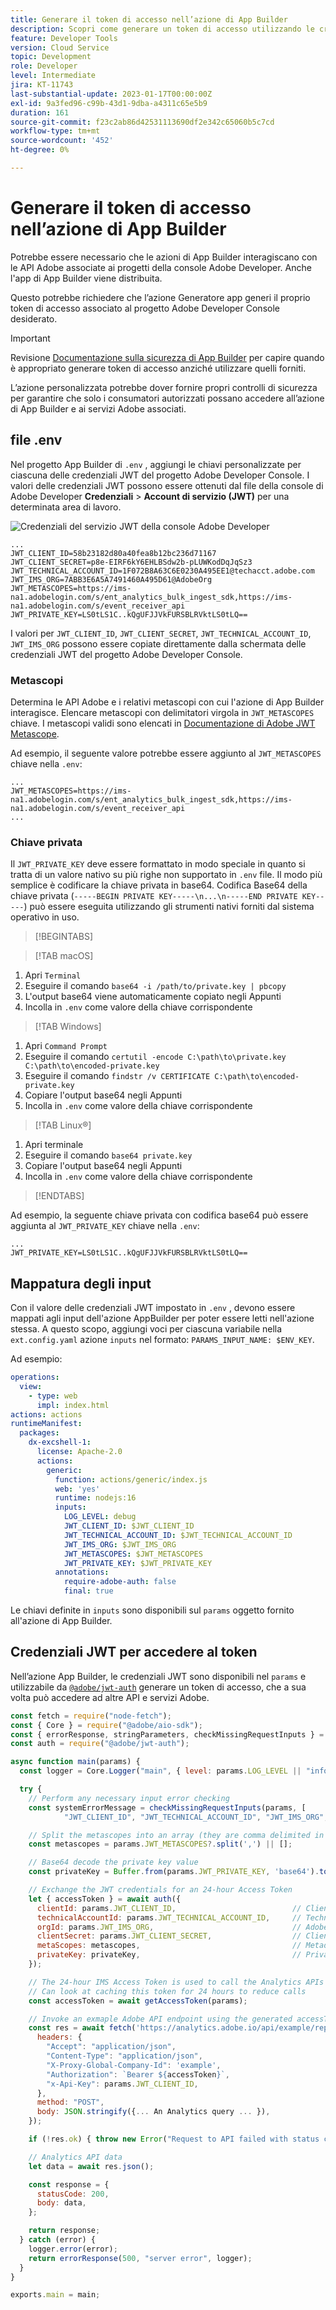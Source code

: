 ```yaml
---
title: Generare il token di accesso nell’azione di App Builder
description: Scopri come generare un token di accesso utilizzando le credenziali JWT per l’utilizzo in un’azione di App Builder.
feature: Developer Tools
version: Cloud Service
topic: Development
role: Developer
level: Intermediate
jira: KT-11743
last-substantial-update: 2023-01-17T00:00:00Z
exl-id: 9a3fed96-c99b-43d1-9dba-a4311c65e5b9
duration: 161
source-git-commit: f23c2ab86d42531113690df2e342c65060b5c7cd
workflow-type: tm+mt
source-wordcount: '452'
ht-degree: 0%

---
```


# Generare il token di accesso nell’azione di App Builder

Potrebbe essere necessario che le azioni di App Builder interagiscano con le API Adobe associate ai progetti della console Adobe Developer. Anche l&#39;app di App Builder viene distribuita.

Questo potrebbe richiedere che l’azione Generatore app generi il proprio token di accesso associato al progetto Adobe Developer Console desiderato.

>[!IMPORTANT]
>
> Revisione [Documentazione sulla sicurezza di App Builder](https://developer.adobe.com/app-builder/docs/guides/security/) per capire quando è appropriato generare token di accesso anziché utilizzare quelli forniti.
>
> L’azione personalizzata potrebbe dover fornire propri controlli di sicurezza per garantire che solo i consumatori autorizzati possano accedere all’azione di App Builder e ai servizi Adobe associati.


## file .env

Nel progetto App Builder di `.env` , aggiungi le chiavi personalizzate per ciascuna delle credenziali JWT del progetto Adobe Developer Console. I valori delle credenziali JWT possono essere ottenuti dal file della console di Adobe Developer __Credenziali__ > __Account di servizio (JWT)__ per una determinata area di lavoro.

![Credenziali del servizio JWT della console Adobe Developer](./assets/jwt-auth/jwt-credentials.png)

```
...
JWT_CLIENT_ID=58b23182d80a40fea8b12bc236d71167
JWT_CLIENT_SECRET=p8e-EIRF6kY6EHLBSdw2b-pLUWKodDqJqSz3
JWT_TECHNICAL_ACCOUNT_ID=1F072B8A63C6E0230A495EE1@techacct.adobe.com
JWT_IMS_ORG=7ABB3E6A5A7491460A495D61@AdobeOrg
JWT_METASCOPES=https://ims-na1.adobelogin.com/s/ent_analytics_bulk_ingest_sdk,https://ims-na1.adobelogin.com/s/event_receiver_api
JWT_PRIVATE_KEY=LS0tLS1C..kQgUFJJVkFURSBLRVktLS0tLQ==
```

I valori per `JWT_CLIENT_ID`, `JWT_CLIENT_SECRET`, `JWT_TECHNICAL_ACCOUNT_ID`, `JWT_IMS_ORG` possono essere copiate direttamente dalla schermata delle credenziali JWT del progetto Adobe Developer Console.

### Metascopi

Determina le API Adobe e i relativi metascopi con cui l&#39;azione di App Builder interagisce. Elencare metascopi con delimitatori virgola in `JWT_METASCOPES` chiave. I metascopi validi sono elencati in [Documentazione di Adobe JWT Metascope](https://developer.adobe.com/developer-console/docs/guides/authentication/JWT/Scopes/).


Ad esempio, il seguente valore potrebbe essere aggiunto al `JWT_METASCOPES` chiave nella `.env`:

```
...
JWT_METASCOPES=https://ims-na1.adobelogin.com/s/ent_analytics_bulk_ingest_sdk,https://ims-na1.adobelogin.com/s/event_receiver_api
...
```

### Chiave privata

Il `JWT_PRIVATE_KEY` deve essere formattato in modo speciale in quanto si tratta di un valore nativo su più righe non supportato in `.env` file. Il modo più semplice è codificare la chiave privata in base64. Codifica Base64 della chiave privata (`-----BEGIN PRIVATE KEY-----\n...\n-----END PRIVATE KEY-----`) può essere eseguita utilizzando gli strumenti nativi forniti dal sistema operativo in uso.

>[!BEGINTABS]

>[!TAB macOS]

1. Apri `Terminal`
1. Eseguire il comando `base64 -i /path/to/private.key | pbcopy`
1. L&#39;output base64 viene automaticamente copiato negli Appunti
1. Incolla in `.env` come valore della chiave corrispondente

>[!TAB Windows]

1. Apri `Command Prompt`
1. Eseguire il comando `certutil -encode C:\path\to\private.key C:\path\to\encoded-private.key`
1. Eseguire il comando `findstr /v CERTIFICATE C:\path\to\encoded-private.key`
1. Copiare l&#39;output base64 negli Appunti
1. Incolla in `.env` come valore della chiave corrispondente

>[!TAB Linux®]

1. Apri terminale
1. Eseguire il comando `base64 private.key`
1. Copiare l&#39;output base64 negli Appunti
1. Incolla in `.env` come valore della chiave corrispondente

>[!ENDTABS]

Ad esempio, la seguente chiave privata con codifica base64 può essere aggiunta al `JWT_PRIVATE_KEY` chiave nella `.env`:

```
...
JWT_PRIVATE_KEY=LS0tLS1C..kQgUFJJVkFURSBLRVktLS0tLQ==
```

## Mappatura degli input

Con il valore delle credenziali JWT impostato in `.env` , devono essere mappati agli input dell&#39;azione AppBuilder per poter essere letti nell&#39;azione stessa. A questo scopo, aggiungi voci per ciascuna variabile nella `ext.config.yaml` azione `inputs` nel formato: `PARAMS_INPUT_NAME: $ENV_KEY`.

Ad esempio:

```yaml
operations:
  view:
    - type: web
      impl: index.html
actions: actions
runtimeManifest:
  packages:
    dx-excshell-1:
      license: Apache-2.0
      actions:
        generic:
          function: actions/generic/index.js
          web: 'yes'
          runtime: nodejs:16
          inputs:
            LOG_LEVEL: debug
            JWT_CLIENT_ID: $JWT_CLIENT_ID
            JWT_TECHNICAL_ACCOUNT_ID: $JWT_TECHNICAL_ACCOUNT_ID
            JWT_IMS_ORG: $JWT_IMS_ORG
            JWT_METASCOPES: $JWT_METASCOPES
            JWT_PRIVATE_KEY: $JWT_PRIVATE_KEY
          annotations:
            require-adobe-auth: false
            final: true
```

Le chiavi definite in `inputs` sono disponibili sul `params` oggetto fornito all&#39;azione di App Builder.


## Credenziali JWT per accedere al token

Nell’azione App Builder, le credenziali JWT sono disponibili nel `params` e utilizzabile da [`@adobe/jwt-auth`](https://www.npmjs.com/package/@adobe/jwt-auth) generare un token di accesso, che a sua volta può accedere ad altre API e servizi Adobe.

```javascript
const fetch = require("node-fetch");
const { Core } = require("@adobe/aio-sdk");
const { errorResponse, stringParameters, checkMissingRequestInputs } = require("../utils");
const auth = require("@adobe/jwt-auth");

async function main(params) {
  const logger = Core.Logger("main", { level: params.LOG_LEVEL || "info" });

  try {
    // Perform any necessary input error checking
    const systemErrorMessage = checkMissingRequestInputs(params, [
            "JWT_CLIENT_ID", "JWT_TECHNICAL_ACCOUNT_ID", "JWT_IMS_ORG", "JWT_CLIENT_SECRET", "JWT_METASCOPES", "JWT_PRIVATE_KEY"], []);

    // Split the metascopes into an array (they are comma delimited in the .env file)
    const metascopes = params.JWT_METASCOPES?.split(',') || [];

    // Base64 decode the private key value
    const privateKey = Buffer.from(params.JWT_PRIVATE_KEY, 'base64').toString('utf-8');

    // Exchange the JWT credentials for an 24-hour Access Token
    let { accessToken } = await auth({
      clientId: params.JWT_CLIENT_ID,                          // Client Id
      technicalAccountId: params.JWT_TECHNICAL_ACCOUNT_ID,     // Technical Account Id
      orgId: params.JWT_IMS_ORG,                               // Adobe IMS Org Id
      clientSecret: params.JWT_CLIENT_SECRET,                  // Client Secret
      metaScopes: metascopes,                                  // Metadcopes defining level of access the access token should provide
      privateKey: privateKey,                                  // Private Key to sign the JWT
    });

    // The 24-hour IMS Access Token is used to call the Analytics APIs
    // Can look at caching this token for 24 hours to reduce calls
    const accessToken = await getAccessToken(params);

    // Invoke an exmaple Adobe API endpoint using the generated accessToken
    const res = await fetch('https://analytics.adobe.io/api/example/reports', {
      headers: {
        "Accept": "application/json",
        "Content-Type": "application/json",
        "X-Proxy-Global-Company-Id": 'example',
        "Authorization": `Bearer ${accessToken}`,
        "x-Api-Key": params.JWT_CLIENT_ID,
      },
      method: "POST",
      body: JSON.stringify({... An Analytics query ... }),
    });

    if (!res.ok) { throw new Error("Request to API failed with status code " + res.status);}

    // Analytics API data
    let data = await res.json();

    const response = {
      statusCode: 200,
      body: data,
    };

    return response;
  } catch (error) {
    logger.error(error);
    return errorResponse(500, "server error", logger);
  }
}

exports.main = main;
```
